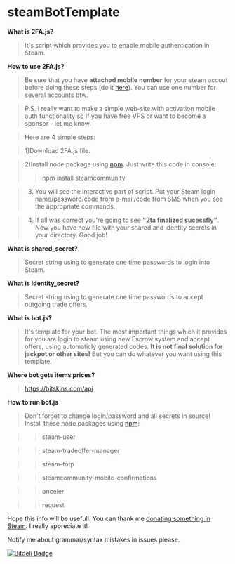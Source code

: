 # steamBotTemplate
**What is 2FA.js?**
>It's script which provides you to enable mobile authentication in Steam.

**How to use 2FA.js?**
>Be sure that you have **attached mobile number** for your steam accout before doing these steps (do it [here](store.steampowered.com/account/)). You can use one number for several accounts btw.

>P.S. I really want to make a simple web-site with activation mobile auth functionality so If you have free VPS or want to become a sponsor - let me know.

>Here are 4 simple steps:

>1)Download 2FA.js file.

>2)Install node package using [npm](https://www.npmjs.com/). Just write this code in console:
>>npm install steamcommunity

>3) You will see the interactive part of script. Put your Steam login name/password/code from e-mail/code from SMS when you see the appropriate commands. 

>4) If all was correct you're going to see **"2fa finalized sucessfly"**. Now you have new file with your shared and identity secrets in your directory. Good job!

**What is shared_secret?**
>Secret string using to generate one time passwords to login into Steam.

**What is identity_secret?**
>Secret string using to generate one time passwords to accept outgoing trade offers.

**What is bot.js?**
> It's template for your bot. The most important things which it provides for you are login to steam using new Escrow system and accept offers, using automaticly generated codes. **It is not final solution for jackpot or other sites!** But you can do whatever you want using this template.

**Where bot gets items prices?**
>https://bitskins.com/api

**How to run bot.js**
>Don't forget to change login/password and all secrets in source!
>Install these node packages using [npm](https://www.npmjs.com/):

>>steam-user

>>steam-tradeoffer-manager

>>steam-totp

>>steamcommunity-mobile-confirmations

>>onceler

>>request

Hope this info will be usefull. You can thank me [donating something in Steam](https://steamcommunity.com/tradeoffer/new/?partner=174080709&token=CXrk9SB9). I really appreciate it!

Notify me about grammar/syntax mistakes in issues please.

[![Bitdeli Badge](https://d2weczhvl823v0.cloudfront.net/bulgakovk/steambot/trend.png)](https://bitdeli.com/free "Bitdeli Badge")

